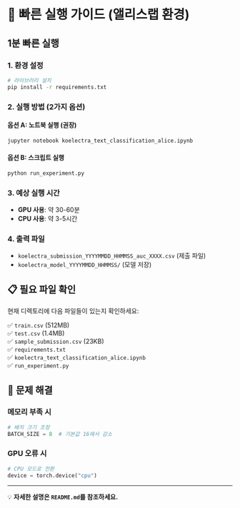 # 🚀 빠른 실행 가이드 (앨리스랩 환경)

## 1분 빠른 실행

### 1. 환경 설정
```bash
# 라이브러리 설치
pip install -r requirements.txt
```

### 2. 실행 방법 (2가지 옵션)

#### 옵션 A: 노트북 실행 (권장)
```bash
jupyter notebook koelectra_text_classification_alice.ipynb
```

#### 옵션 B: 스크립트 실행
```bash
python run_experiment.py
```

### 3. 예상 실행 시간
- **GPU 사용**: 약 30-60분
- **CPU 사용**: 약 3-5시간

### 4. 출력 파일
- `koelectra_submission_YYYYMMDD_HHMMSS_auc_XXXX.csv` (제출 파일)
- `koelectra_model_YYYYMMDD_HHMMSS/` (모델 저장)

## 📋 필요 파일 확인

현재 디렉토리에 다음 파일들이 있는지 확인하세요:

✅ `train.csv` (512MB)  
✅ `test.csv` (1.4MB)  
✅ `sample_submission.csv` (23KB)  
✅ `requirements.txt`  
✅ `koelectra_text_classification_alice.ipynb`  
✅ `run_experiment.py`  

## 🔧 문제 해결

### 메모리 부족 시
```python
# 배치 크기 조정
BATCH_SIZE = 8  # 기본값 16에서 감소
```

### GPU 오류 시
```python
# CPU 모드로 전환
device = torch.device("cpu")
```

---

💡 **자세한 설명은 `README.md`를 참조하세요.** 
